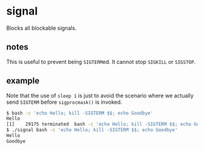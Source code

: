 # signal

Blocks all blockable signals.

## notes

This is useful to prevent being `SIGTERM`ed.  It cannot stop `SIGKILL` or `SIGSTOP`.

## example

Note that the use of `sleep 1` is just to avoid the scenario where we actually send `SIGTERM` before `sigprocmask()` is invoked.

```sh
$ bash -c 'echo Hello; kill -SIGTERM $$; echo Goodbye'
Hello
[1]    29175 terminated  bash -c 'echo Hello; kill -SIGTERM $$; echo Goodbye'
$ ./signal bash -c 'echo Hello; kill -SIGTERM $$; echo Goodbye' 
Hello
Goodbye
```